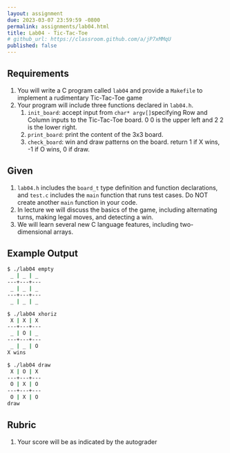 ```yaml
---
layout: assignment
due: 2023-03-07 23:59:59 -0800
permalink: assignments/lab04.html
title: Lab04 - Tic-Tac-Toe
# github_url: https://classroom.github.com/a/jP7xMMqU
published: false
---
```


## Requirements

1. You will write a C program called `lab04` and provide a `Makefile` to implement a rudimentary Tic-Tac-Toe game
1. Your program will include three functions declared in `lab04.h`. 
    1. `init_board`: accept input from `char* argv[]`specifying Row and Column inputs to the Tic-Tac-Toe board. 0 0 is the upper left and 2 2 is the lower right.
    1. `print_board`: print the content of the 3x3 board.
    1. `check_board`: win and draw patterns on the board. return 1 if X wins, -1 if O wins, 0 if draw.

## Given

1. `lab04.h` includes the `board_t` type definition and function declarations, and `test.c` includes the `main` function that runs test cases. Do NOT create another `main` function in your code. 
1. In lecture we will discuss the basics of the game, including alternating turns, making legal moves, and detecting a win.
1. We will learn several new C language features, including two-dimensional arrays.

## Example Output

```sh
$ ./lab04 empty
 _ | _ | _
---+---+---
 _ | _ | _
---+---+---
 _ | _ | _

$ ./lab04 xhoriz
 X | X | X
---+---+---
 _ | O | _
---+---+---
 _ | _ | O
X wins

$ ./lab04 draw
 X | O | X
---+---+---
 O | X | O
---+---+---
 O | X | O
draw
```

## Rubric
1. Your score will be as indicated by the autograder
